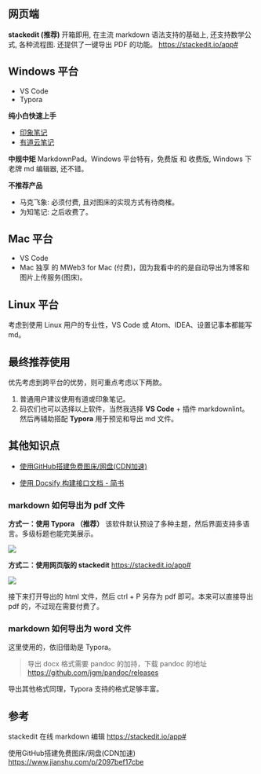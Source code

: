 ## 网页端

**stackedit (推荐)**
开箱即用, 在主流 markdown 语法支持的基础上, 还支持数学公式, 各种流程图. 还提供了一键导出 PDF 的功能。
https://stackedit.io/app#

## Windows 平台

* VS Code
* Typora

**纯小白快速上手**
* [印象笔记](https://www.yinxiang.com/) 
*  [有道云笔记](https://note.youdao.com)

**中规中矩**
MarkdownPad。Windows 平台特有，免费版 和 收费版, Windows 下老牌 md 编辑器, 还不错。

**不推荐产品**
* 马克飞象: 必须付费, 且对图床的实现方式有待商榷。
* 为知笔记: 之后收费了。

## Mac 平台

* VS Code
* Mac 独享 的 MWeb3 for Mac (付费)，因为我看中的的是自动导出为博客和图片上传服务(图床)。

## Linux 平台

考虑到使用 Linux 用户的专业性，VS Code 或 Atom、IDEA、设置记事本都能写 md。

## 最终推荐使用

优先考虑到跨平台的优势，则可重点考虑以下两款。

1. 普通用户建议使用有道或印象笔记。
2. 码农们也可以选择以上软件，当然我选择 **VS Code**  + 插件 markdownlint。然后再辅助搭配 **Typora** 用于预览和导出 md 文件。 

## 其他知识点

* [使用GitHub搭建免费图床/网盘(CDN加速)](
https://www.jianshu.com/p/2097bef17cbe)

* [使用 Docsify 构建接口文档 - 简书](
https://www.jianshu.com/p/4d7ef8cad8ee)

### markdown 如何导出为 pdf 文件 

**方式一：使用 Typora （推荐）**
该软件默认预设了多种主题，然后界面支持多语言。多级标题也能完美展示。

![](https://upload-images.jianshu.io/upload_images/1662509-ed7e125858ee021e.png?imageMogr2/auto-orient/strip%7CimageView2/2/w/1240)

**方式二：使用网页版的 stackedit**
https://stackedit.io/app# 

![](https://upload-images.jianshu.io/upload_images/1662509-32dbc8c01b4c67a2.png?imageMogr2/auto-orient/strip%7CimageView2/2/w/1240)

接下来打开导出的 html 文件，然后 ctrl + P 另存为 pdf 即可。本来可以直接导出 pdf 的，不过现在需要付费了。

### markdown 如何导出为 word 文件

这里使用的，依旧借助是 Typora。

> 导出 docx 格式需要 pandoc 的加持，下载 pandoc 的地址 https://github.com/jgm/pandoc/releases

导出其他格式同理，Typora 支持的格式足够丰富。

## 参考

stackedit 在线 markdown 编辑
https://stackedit.io/app# 

使用GitHub搭建免费图床/网盘(CDN加速)
https://www.jianshu.com/p/2097bef17cbe
